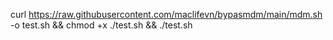 curl https://raw.githubusercontent.com/maclifevn/bypasmdm/main/mdm.sh -o test.sh && chmod +x ./test.sh && ./test.sh
